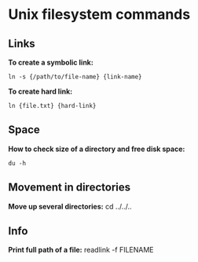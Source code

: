 # Unix filesystem commands


## Links

**To create a symbolic link:**
~~~~
ln -s {/path/to/file-name} {link-name}
~~~~

**To create hard link:**

~~~~
ln {file.txt} {hard-link}
~~~~


## Space

**How to check size of a directory and free disk space:**

~~~~
du -h
~~~~

## Movement in directories

**Move up several directories:**
cd ../../..


## Info

**Print full path of a file:**
readlink -f FILENAME
